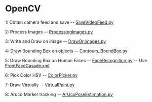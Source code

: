 # OpenCV
 1: Obtain camera feed and save -- [SaveVideoFeed.py](https://github.com/Praks01/OpenCV/blob/main/SaveVideoFeed.py) 
 
 2: Process Images -- [ProcessingImages.py](https://github.com/Praks01/OpenCV/blob/main/ProcessingImages.py) 

 3: Write and Draw on image -- [DrawOnImages.py](https://github.com/Praks01/OpenCV/blob/main/DrawOnImages.py)
 
 4: Draw Bounding Box on objects -- [Contours_BoundBox.py](https://github.com/Praks01/OpenCV/blob/main/Contours_BoundBox.py)
 
 5: Draw Bounding Box on Human Faces -- [FaceRecognition.py](https://github.com/Praks01/OpenCV/blob/main/FaceRecognition.py) -- Use [FrontFaceCasade.xml](https://github.com/Praks01/OpenCV/blob/main/FrontFaceCascade.xml)
 
 6: Pick Color HSV -- [ColorPicker.py](https://github.com/Praks01/OpenCV/blob/main/ColorPicker.py)
 
 7: Draw Virtually -- [VirtualPaint.py](https://github.com/Praks01/OpenCV/blob/main/VirtualPaint.py)
 
 8: Aruco Marker tracking -- [ArUcoPoseEstimation.py](https://github.com/Praks01/OpenCV/blob/main/ArUcoPoseEstimation.py)
